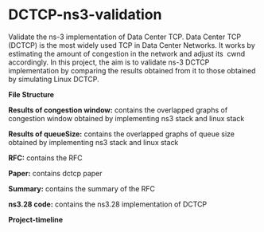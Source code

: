 # DCTCP-ns3-validation
Validate the ns-3 implementation of Data Center TCP. Data Center TCP (DCTCP) is the most widely used TCP in Data Center Networks. It works by estimating the amount of congestion in the network and adjust its ​ cwnd accordingly. In this project, the aim is to validate ns-3 DCTCP implementation by comparing the results obtained from it to those obtained by simulating Linux DCTCP.

**File Structure**

**Results of congestion window:** contains the overlapped graphs of congestion window obtained by implementing ns3 stack and linux stack

**Results of queueSize:** contains the overlapped graphs of queue size obtained by implementing ns3 stack and linux stack

**RFC:** contains the RFC

**Paper:** contains dctcp paper

**Summary:** contains the summary of the RFC

**ns3.28 code:** contains the ns3.28 implementation of DCTCP

**Project-timeline**





